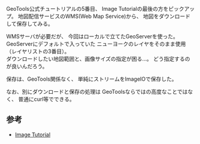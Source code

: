 GeoTools公式チュートリアルの5番目、
Image Tutorialの最後の方をピックアップ。
地図配信サービスのWMS(Web Map Service)から、
地図をダウンロードして保存してみる。

WMSサーバが必要だが、
今回はローカルで立てたGeoServerを使った。
GeoServerにデフォルトで入っていた
ニューヨークのレイヤをそのまま使用
（レイヤリストの3番目）。  
ダウンロードしたい地図範囲と、画像サイズの指定が困る…。
どう指定するのが良いんだろう。

保存は、GeoTools関係なく、
単純にストリームをImageIOで保存した。

なお、別にダウンロードと保存の処理は
GeoToolsならではの高度なことではなく、
普通にcurl等でできる。

## 参考
- [Image Tutorial](http://docs.geotools.org/latest/userguide/tutorial/raster/image.html)
